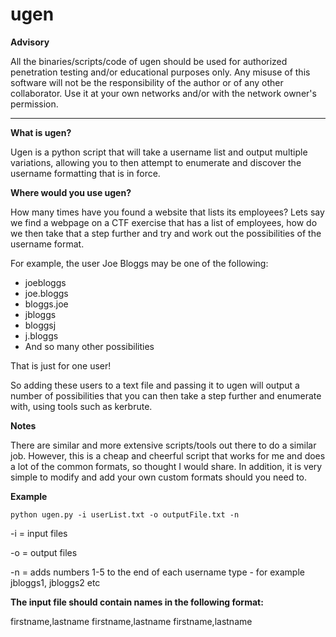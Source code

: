 # ugen

**Advisory**

All the binaries/scripts/code of ugen should be used for authorized penetration testing and/or educational purposes only. Any misuse of this software will not be the responsibility of the author or of any other collaborator. Use it at your own networks and/or with the network owner's permission.
* * *

**What is ugen?**

Ugen is a python script that will take a username list and output multiple variations, allowing you to then attempt to enumerate and discover the username formatting that is in force.

**Where would you use ugen?**

How many times have you found a website that lists its employees? Lets say we find a webpage on a CTF exercise that has a list of employees, how do we then take that a step further and try and work out the possibilities of the username format.

For example, the user Joe Bloggs may be one of the following:
- joebloggs
- joe.bloggs
- bloggs.joe
- jbloggs
- bloggsj
- j.bloggs
- And so many other possibilities

That is just for one user!

So adding these users to a text file and passing it to ugen will output a number of possibilities that you can then take a step further and enumerate with, using tools such as kerbrute.

**Notes**

There are similar and more extensive scripts/tools out there to do a similar job. However, this is a cheap and cheerful script that works for me and does a lot of the common formats, so thought I would share. In addition, it is very simple to modify and add your own custom formats should you need to.

**Example**

```
python ugen.py -i userList.txt -o outputFile.txt -n
```
-i = input files

-o = output files

-n = adds numbers 1-5 to the end of each username type - for example jbloggs1, jbloggs2 etc

**The input file should contain names in the following format:**

firstname,lastname
firstname,lastname
firstname,lastname






